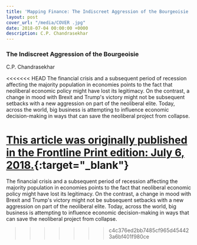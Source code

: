 ```yaml
---
title: 'Mapping Finance: The Indiscreet Aggression of the Bourgeoisie '
layout: post
cover_url: "/media/COVER .jpg"
date: 2018-07-04 00:00:00 +0000
description: C.P. Chandrasekhar
---
```

### **The Indiscreet Aggression of the Bourgeoisie**

C.P. Chandrasekhar

<<<<<<< HEAD
The financial crisis and a subsequent period of recession affecting the majority population in economies points to the fact that neoliberal economic policy might have lost its legitimacy. On the contrast, a change in mood with Brexit and Trump's victory might not be subsequent setbacks with a new aggression on part of the neoliberal elite. Today, across the world, big business is attempting to influence economic decision-making in ways that can save the neoliberal project from collapse.




[This article was originally published in the Frontline Print edition: July 6, 2018.](http://www.mappingfinance.org/article/547/The-Indiscreet-Aggression-of-the-Bourgeoisie.html#.W0XnBDozbcd){:target="_blank"}
=======
The financial crisis and a subsequent period of recession affecting the majority population in economies points to the fact that neoliberal economic policy might have lost its legitimacy. On the contrast, a change in mood with Brexit and Trump's victory might not be subsequent setbacks with a new aggression on part of the neoliberal elite. Today, across the world, big business is attempting to influence economic decision-making in ways that can save the neoliberal project from collapse.
>>>>>>> c4c376ed2bb7485cf965d454423a6bf401f980ce
